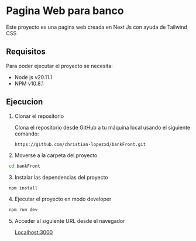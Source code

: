 # Pagina Web para banco
Este proyecto es una pagina web creada en Next Js con ayuda de Tailwind CSS

## Requisitos
Para poder ejecutar el proyecto se necesita:

- Node js v20.11.1
- NPM v10.8.1

## Ejecucion
1. Clonar el repositorio

   Clona el repositorio desde GitHub a tu máquina local usando el siguiente comando:

   ```bash
   https://github.com/christian-lopezxd/bankFront.git
   
2. Moverse a la carpeta del proyecto
```bash
 cd bankFront
```
3. Instalar las dependencias del proyecto
```console
 npm install
```
4. Ejecutar el proyecto en modo developer
```bash
 npm run dev
```
5. Acceder al siguiente URL desde el navegador

   [Localhost:3000](http://localhost:3000)
